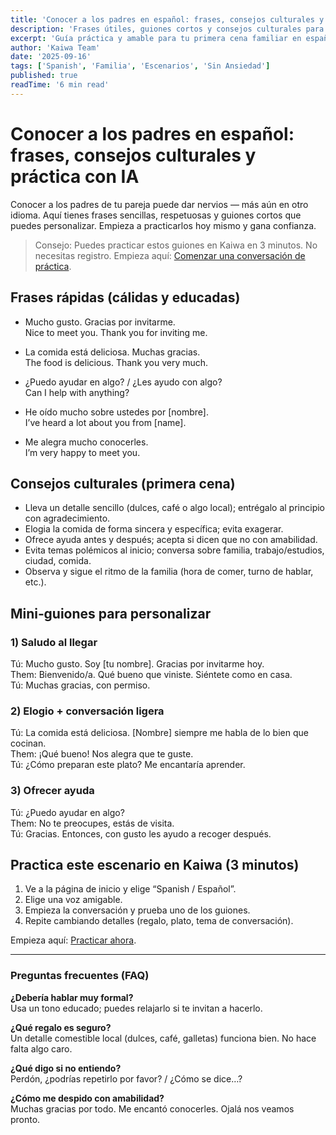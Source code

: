 ```yaml
---
title: 'Conocer a los padres en español: frases, consejos culturales y práctica con IA'
description: 'Frases útiles, guiones cortos y consejos culturales para causar una buena impresión al conocer a los padres de tu pareja — con práctica en 3 minutos.'
excerpt: 'Guía práctica y amable para tu primera cena familiar en español: saludos, conversación ligera, cumplidos y ofrecer ayuda — con guiones listos para practicar.'
author: 'Kaiwa Team'
date: '2025-09-16'
tags: ['Spanish', 'Familia', 'Escenarios', 'Sin Ansiedad']
published: true
readTime: '6 min read'
---
```


# Conocer a los padres en español: frases, consejos culturales y práctica con IA

Conocer a los padres de tu pareja puede dar nervios — más aún en otro idioma. Aquí tienes frases sencillas, respetuosas y guiones cortos que puedes personalizar. Empieza a practicarlos hoy mismo y gana confianza.

> Consejo: Puedes practicar estos guiones en Kaiwa en 3 minutos. No necesitas registro. Empieza aquí: [Comenzar una conversación de práctica](/?utm_source=blog&utm_medium=post&utm_campaign=es_meet_parents).

## Frases rápidas (cálidas y educadas)

- Mucho gusto. Gracias por invitarme.  
  Nice to meet you. Thank you for inviting me.

- La comida está deliciosa. Muchas gracias.  
  The food is delicious. Thank you very much.

- ¿Puedo ayudar en algo? / ¿Les ayudo con algo?  
  Can I help with anything?

- He oído mucho sobre ustedes por [nombre].  
  I’ve heard a lot about you from [name].

- Me alegra mucho conocerles.  
  I’m very happy to meet you.

## Consejos culturales (primera cena)

- Lleva un detalle sencillo (dulces, café o algo local); entrégalo al principio con agradecimiento.
- Elogia la comida de forma sincera y específica; evita exagerar.
- Ofrece ayuda antes y después; acepta si dicen que no con amabilidad.
- Evita temas polémicos al inicio; conversa sobre familia, trabajo/estudios, ciudad, comida.
- Observa y sigue el ritmo de la familia (hora de comer, turno de hablar, etc.).

## Mini‑guiones para personalizar

### 1) Saludo al llegar

Tú: Mucho gusto. Soy [tu nombre]. Gracias por invitarme hoy.  
Them: Bienvenido/a. Qué bueno que viniste. Siéntete como en casa.  
Tú: Muchas gracias, con permiso.

### 2) Elogio + conversación ligera

Tú: La comida está deliciosa. [Nombre] siempre me habla de lo bien que cocinan.  
Them: ¡Qué bueno! Nos alegra que te guste.  
Tú: ¿Cómo preparan este plato? Me encantaría aprender.

### 3) Ofrecer ayuda

Tú: ¿Puedo ayudar en algo?  
Them: No te preocupes, estás de visita.  
Tú: Gracias. Entonces, con gusto les ayudo a recoger después.

## Practica este escenario en Kaiwa (3 minutos)

1. Ve a la página de inicio y elige “Spanish / Español”.
2. Elige una voz amigable.
3. Empieza la conversación y prueba uno de los guiones.
4. Repite cambiando detalles (regalo, plato, tema de conversación).

Empieza aquí: [Practicar ahora](/?utm_source=blog&utm_medium=post&utm_campaign=es_meet_parents#start).

---

### Preguntas frecuentes (FAQ)

**¿Debería hablar muy formal?**  
Usa un tono educado; puedes relajarlo si te invitan a hacerlo.

**¿Qué regalo es seguro?**  
Un detalle comestible local (dulces, café, galletas) funciona bien. No hace falta algo caro.

**¿Qué digo si no entiendo?**  
Perdón, ¿podrías repetirlo por favor? / ¿Cómo se dice…?

**¿Cómo me despido con amabilidad?**  
Muchas gracias por todo. Me encantó conocerles. Ojalá nos veamos pronto.
